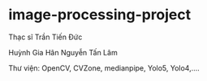 # image-processing-project

Thạc sĩ Trần Tiến Đức

Huỳnh Gia Hân
Nguyễn Tấn Lâm

Thư viện: OpenCV, CVZone, medianpipe, Yolo5, Yolo4,....
